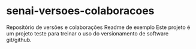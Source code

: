# senai-versoes-colaboracoes
Repositório de versões e colaborações
Readme de exemplo
Este projeto é um projeto teste para treinar o uso do versionamento de software git/github.